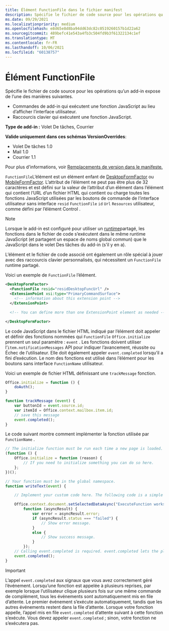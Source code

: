 ```yaml
---
title: Élément FunctionFile dans le fichier manifest
description: Spécifie le fichier de code source pour les opérations qu’un complément expose via les commandes de complément qui exécutent une fonction JavaScript au lieu d’afficher l’interface utilisateur.
ms.date: 09/29/2021
ms.localizationpriority: medium
ms.openlocfilehash: e8d65e8d8ba94dd63dc82c0519260157b1d22a62
ms.sourcegitcommit: 489befc41e543a4fb3c504fd9b3f61322134c1ef
ms.translationtype: MT
ms.contentlocale: fr-FR
ms.lasthandoff: 10/06/2021
ms.locfileid: "60138757"
---
```

# <a name="functionfile-element"></a>Élément FunctionFile

Spécifie le fichier de code source pour les opérations qu’un add-in expose de l’une des manières suivantes.

* Commandes de add-in qui exécutent une fonction JavaScript au lieu d’afficher l’interface utilisateur.
* Raccourcis clavier qui exécutent une fonction JavaScript.

**Type de add-in :** Volet De tâches, Courrier

**Valide uniquement dans ces schémas VersionOverrides**:

- Volet De tâches 1.0
- Mail 1.0
- Courrier 1.1

Pour plus d’informations, voir [Remplacements de version dans le manifeste.](../../develop/add-in-manifests.md#version-overrides-in-the-manifest)

`FunctionFile`L’élément est un élément enfant de [DesktopFormFactor](desktopformfactor.md) ou [MobileFormFactor](mobileformfactor.md). L’attribut de l’élément ne peut pas être plus de 32 caractères et est défini sur la valeur de l’attribut d’un élément dans l’élément qui contient l’URL d’un fichier HTML qui contient ou charge toutes les fonctions JavaScript utilisées par les boutons de commande de l’interface utilisateur sans interface `resid` `FunctionFile` `id` `Url` `Resources` utilisateur, [](control.md)comme défini par l’élément Control .

> [!NOTE]
> Lorsque le add-in est configuré pour utiliser un [runtime](../../develop/configure-your-add-in-to-use-a-shared-runtime.md)partagé, les fonctions dans le fichier de code s’exécutent dans le même runtime JavaScript (et partagent un espace de noms global commun) que le JavaScript dans le volet Des tâches du add-in (s’il y en a).
>
> L’élément et le fichier de code associé ont également un rôle spécial à jouer avec des raccourcis clavier personnalisés, qui nécessitent un `FunctionFile` runtime partagé. [](../../design/keyboard-shortcuts.md)

Voici un exemple de `FunctionFile` l’élément.

```XML
<DesktopFormFactor>
  <FunctionFile resid="residDesktopFuncUrl" />
  <ExtensionPoint xsi:type="PrimaryCommandSurface">
    <!-- information about this extension point -->
  </ExtensionPoint>

  <!-- You can define more than one ExtensionPoint element as needed -->

</DesktopFormFactor>
```

Le code JavaScript dans le fichier HTML indiqué par l’élément doit appeler et définir des fonctions nommées qui `FunctionFile` `Office.initialize` prennent un seul paramètre : `event` . Les fonctions doivent utiliser l’`item.notificationMessages` API pour indiquer l’avancement, réussite ou Échec de l’utilisateur. Elle doit également appeler `event.completed` lorsqu’il a fini d’exécution. Le nom des fonctions est utilisé dans l’élément pour les boutons sans interface `FunctionName` utilisateur.

Voici un exemple de fichier HTML définissant une `trackMessage` fonction.

```js
Office.initialize = function () {
    doAuth();
}

function trackMessage (event) {
    var buttonId = event.source.id;    
    var itemId = Office.context.mailbox.item.id;
    // save this message
    event.completed();
}
```

Le code suivant montre comment implémenter la fonction utilisée par `FunctionName` .

```js
// The initialize function must be run each time a new page is loaded.
(function () {
    Office.initialize = function (reason) {
        // If you need to initialize something you can do so here.
    };
})();

// Your function must be in the global namespace.
function writeText(event) {

    // Implement your custom code here. The following code is a simple example.

    Office.context.document.setSelectedDataAsync("ExecuteFunction works. Button ID=" + event.source.id,
        function (asyncResult) {
            var error = asyncResult.error;
            if (asyncResult.status === "failed") {
                // Show error message.
            }
            else {
                // Show success message.
            }
        });
    // Calling event.completed is required. event.completed lets the platform know that processing has completed.
    event.completed();
}
```

> [!IMPORTANT]
> L’appel `event.completed` aux signaux que vous avez correctement géré l’événement. Lorsqu’une fonction est appelée à plusieurs reprises, par exemple lorsque l’utilisateur clique plusieurs fois sur une même commande de complément, tous les événements sont automatiquement mis en file d’attente. Le premier événement s’exécute automatiquement, tandis que les autres événements restent dans la file d’attente. Lorsque votre fonction appelle, l’appel mis en file `event.completed` d’attente suivant à cette fonction s’exécute. Vous devez appeler `event.completed` ; sinon, votre fonction ne s’exécutera pas.
